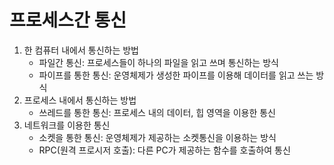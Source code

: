 # 프로세스간 통신

1. 한 컴퓨터 내에서 통신하는 방법
    - 파일간 통신: 프로세스들이 하나의 파일을 읽고 쓰며 통신하는 방식
    - 파이프를 통한 통신: 운영체제가 생성한 파이프를 이용해 데이터를 읽고 쓰는 방식
2. 프로세스 내에서 통신하는 방법
    - 쓰레드를 통한 통신: 프로세스 내의 데이터, 힙 영역을 이용한 통신
3. 네트워크를 이용한 통신
    - 소켓을 통한 통신: 운영체제가 제공하는 소켓통신을 이용하는 방식
    - RPC(원격 프로시저 호출): 다른 PC가 제공하는 함수를 호출하여 통신